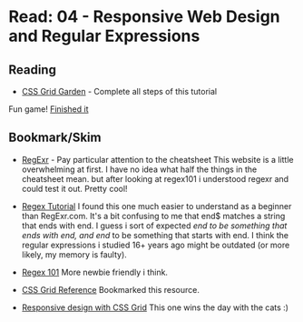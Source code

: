# Read: 04 - Responsive Web Design and Regular Expressions

## Reading
* [CSS Grid Garden](https://cssgridgarden.com/) - Complete all steps of this tutorial

Fun game! [Finished it](assets/cssgrid.png)

## Bookmark/Skim
* [RegExr](https://regexr.com/) - Pay particular attention to the cheatsheet
This website is a little overwhelming at first. I have no idea what half the things in the cheatsheet mean. but after looking at regex101 i understood regexr and could test it out. Pretty cool!

* [Regex Tutorial](https://medium.com/factory-mind/regex-tutorial-a-simple-cheatsheet-by-examples-649dc1c3f285)
I found this one much easier to understand as a beginner than RegExr.com.
It's a bit confusing to me that end$ matches a string that ends with end. I guess i sort of expected *end to be something that ends with end, and end* to be something that starts with end. I think the regular expressions i studied 16+ years ago might be outdated (or more likely, my memory is faulty).

* [Regex 101](https://regex101.com/)
More newbie friendly i think.

* [CSS Grid Reference](https://css-tricks.com/snippets/css/complete-guide-grid/)
Bookmarked this resource.

* [Responsive design with CSS Grid](https://medium.com/samsung-internet-dev/common-responsive-layouts-with-css-grid-and-some-without-245a862f48df)
This one wins the day with the cats :)
